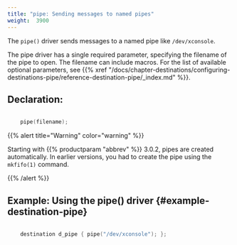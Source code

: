 ```yaml
---
title: "pipe: Sending messages to named pipes"
weight:  3900
---
```

<!-- DISCLAIMER: This file is based on the syslog-ng Open Source Edition documentation https://github.com/balabit/syslog-ng-ose-guides/commit/2f4a52ee61d1ea9ad27cb4f3168b95408fddfdf2 and is used under the terms of The syslog-ng Open Source Edition Documentation License. The file has been modified by Axoflow. -->

The `pipe()` driver sends messages to a named pipe like `/dev/xconsole`.

The pipe driver has a single required parameter, specifying the filename of the pipe to open. The filename can include macros. For the list of available optional parameters, see {{% xref "/docs/chapter-destinations/configuring-destinations-pipe/reference-destination-pipe/_index.md" %}}.


## Declaration:

```c

    pipe(filename);

```

{{% alert title="Warning" color="warning" %}}

Starting with {{% productparam "abbrev" %}} 3.0.2, pipes are created automatically. In earlier versions, you had to create the pipe using the `mkfifo(1)` command.

{{% /alert %}}



## Example: Using the pipe() driver {#example-destination-pipe}

```c

    destination d_pipe { pipe("/dev/xconsole"); };

```

